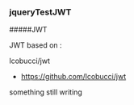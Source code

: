 ### jqueryTestJWT

#####JWT

JWT based on :

lcobucci/jwt 
- https://github.com/lcobucci/jwt

something still writing

